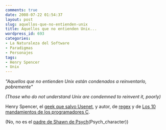 ```yaml
---
comments: true
date: 2008-07-22 01:54:37
layout: post
slug: aquellos-que-no-entienden-unix
title: Aquellos que no entienden Unix...
wordpress_id: 693
categories:
- La Naturaleza del Software
- Paradigmas
- Personajes
tags:
- Henry Spencer
- Unix
---
```


_"Aquellos que no entienden Unix están condenados a reinventarlo, pobremente"_

_(Those who do not understand Unix are condemned to reinvent it, poorly)_

Henry Spencer, el [geek que salvo Usenet](http://archive.salon.com/tech/feature/2002/01/07/saving_usenet/index.html), y autor, de [regex](http://arglist.com/regex/) y de [Los 10 mandamientos de los programadores C](http://doc.cat-v.org/henry_spencer/ten-commandments).

(No, no es el [padre de Shawn de Psych](http://en.wikipedia.org/wiki/Henry_Spencer_)(Psych_character))
